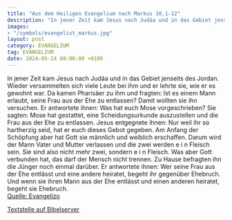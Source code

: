```yaml
---
title: "Aus dem Heiligen Evangelium nach Markus 10,1-12"
description: "In jener Zeit kam Jesus nach Judäa und in das Gebiet jenseits des Jordan. Wieder versammelten sich viele Leute bei ihm und er lehrte sie, wie er es gewohnt war. Da kamen Pharisäer zu ihm und fragten: Ist es einem Mann erlaubt, seine Frau aus der Ehe zu entlassen? Damit wollten si...."
images:
- "/symbols/evangelist_markus.jpg"
layout: post
category: EVANGELIUM
tag: EVANGELIUM
date: 2024-05-24 08:00:00 +0100
---
```

In jener Zeit kam Jesus nach Judäa und in das Gebiet jenseits des Jordan. Wieder versammelten sich viele Leute bei ihm und er lehrte sie, wie er es gewohnt war.
Da kamen Pharisäer zu ihm und fragten: Ist es einem Mann erlaubt, seine Frau aus der Ehe zu entlassen? Damit wollten sie ihn versuchen.<!--more-->
Er antwortete ihnen: Was hat euch Mose vorgeschrieben?
Sie sagten: Mose hat gestattet, eine Scheidungsurkunde auszustellen und die Frau aus der Ehe zu entlassen.
Jesus entgegnete ihnen: Nur weil ihr so hartherzig seid, hat er euch dieses Gebot gegeben.
Am Anfang der Schöpfung aber hat Gott sie männlich und weiblich erschaffen.
Darum wird der Mann Vater und Mutter verlassen
und die zwei werden e i n Fleisch sein. Sie sind also nicht mehr zwei, sondern e i n Fleisch.
Was aber Gott verbunden hat, das darf der Mensch nicht trennen.
Zu Hause befragten ihn die Jünger noch einmal darüber.
Er antwortete ihnen: Wer seine Frau aus der Ehe entlässt und eine andere heiratet, begeht ihr gegenüber Ehebruch.
Und wenn sie ihren Mann aus der Ehe entlässt und einen anderen heiratet, begeht sie Ehebruch.<br>
[Quelle: Evangelizo](https://evangeliumtagfuertag.org/DE/gospel)

[Textstelle auf Bibelserver](https://www.bibleserver.com/EU/Markus10,1-12)
